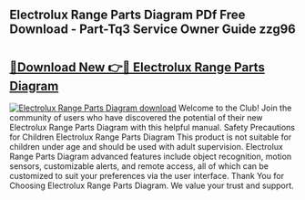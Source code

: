 ## Electrolux Range Parts Diagram PDf Free Download - Part-Tq3 Service Owner Guide zzg96

# <h2><a href="http://dfubg8.blite.top/?on=Electrolux+Range+Parts+Diagram">🔗Download New 👉🔴 Electrolux Range Parts Diagram</a></h2>

[![Electrolux Range Parts Diagram download](https://i.imgur.com/lujVjoI.png)](http://dfubg8.blite.top/?on=Electrolux+Range+Parts+Diagram)
Welcome to the Club! Join the community of users who have discovered the potential of their new Electrolux Range Parts Diagram with this helpful manual. Safety Precautions for Children Electrolux Range Parts Diagram This product is not suitable for children under age and should be used with adult supervision. Electrolux Range Parts Diagram advanced features include object recognition, motion sensors, customizable alerts, and remote access, all of which can be customized to suit your preferences via the user interface. Thank You for Choosing Electrolux Range Parts Diagram. We value your trust and support.
